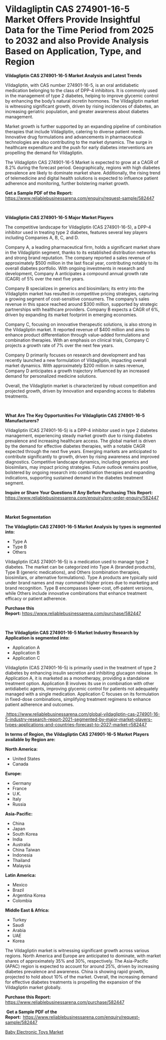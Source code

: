 <p><h1>Vildagliptin CAS 274901-16-5 Market Offers Provide Insightful Data for the Time Period from 2025 to 2032 and also Provide Analysis Based on Application, Type, and Region</h1></p><p><strong>Vildagliptin CAS 274901-16-5 Market Analysis and Latest Trends</strong></p>
<p><p>Vildagliptin, with CAS number 274901-16-5, is an oral antidiabetic medication belonging to the class of DPP-4 inhibitors. It is commonly used in the management of type 2 diabetes, helping to improve glycemic control by enhancing the body’s natural incretin hormones. The Vildagliptin market is witnessing significant growth, driven by rising incidences of diabetes, an increasing geriatric population, and greater awareness about diabetes management.</p><p>Market growth is further supported by an expanding pipeline of combination therapies that include Vildagliptin, catering to diverse patient needs. Innovative drug formulations and advancements in pharmaceutical technologies are also contributing to the market dynamics. The surge in healthcare expenditure and the push for early diabetes interventions are propelling the demand for Vildagliptin.</p><p>The Vildagliptin CAS 274901-16-5 Market is expected to grow at a CAGR of 8.2% during the forecast period. Geographically, regions with high diabetes prevalence are likely to dominate market share. Additionally, the rising trend of telemedicine and digital health solutions is expected to influence patient adherence and monitoring, further bolstering market growth.</p></p>
<p><strong>Get a Sample PDF of the Report:&nbsp;</strong> <a href="https://www.reliablebusinessarena.com/enquiry/request-sample/582447?utm_campaign=2959&utm_medium=2&utm_source=Github&utm_content=ia&utm_term=23032025&utm_id=vildagliptin-cas-274901-16-5">https://www.reliablebusinessarena.com/enquiry/request-sample/582447</a></p>
<p>&nbsp;</p>
<p><strong>Vildagliptin CAS 274901-16-5 Major Market Players</strong></p>
<p><p>The competitive landscape for Vildagliptin (CAS 274901-16-5), a DPP-4 inhibitor used in treating type 2 diabetes, features several key players including Companies A, B, C, and D.</p><p>Company A, a leading pharmaceutical firm, holds a significant market share in the Vildagliptin segment, thanks to its established distribution networks and strong brand reputation. The company reported a sales revenue of approximately $500 million in the last fiscal year, contributing notably to its overall diabetes portfolio. With ongoing investments in research and development, Company A anticipates a compound annual growth rate (CAGR) of 5% over the next five years.</p><p>Company B specializes in generics and biosimilars; its entry into the Vildagliptin market has resulted in competitive pricing strategies, capturing a growing segment of cost-sensitive consumers. The company’s sales revenue in this space reached around $300 million, supported by strategic partnerships with healthcare providers. Company B expects a CAGR of 6%, driven by expanding its market footprint in emerging economies.</p><p>Company C, focusing on innovative therapeutic solutions, is also strong in the Vildagliptin market. It reported revenue of $400 million and aims to enhance product differentiation through value-added formulations and combination therapies. With an emphasis on clinical trials, Company C projects a growth rate of 7% over the next few years.</p><p>Company D primarily focuses on research and development and has recently launched a new formulation of Vildagliptin, impacting overall market dynamics. With approximately $200 million in sales revenue, Company D anticipates a growth trajectory influenced by an increased demand for personalized medicine solutions.</p><p>Overall, the Vildagliptin market is characterized by robust competition and projected growth, driven by innovation and expanding access to diabetes treatments.</p></p>
<p>&nbsp;</p>
<p><strong>What Are The Key Opportunities For Vildagliptin CAS 274901-16-5 Manufacturers?</strong></p>
<p><p>Vildagliptin (CAS 274901-16-5) is a DPP-4 inhibitor used in type 2 diabetes management, experiencing steady market growth due to rising diabetes prevalence and increasing healthcare access. The global market is driven by the demand for effective diabetes therapies, with a notable CAGR expected through the next five years. Emerging markets are anticipated to contribute significantly to growth, driven by rising awareness and improved diagnostics. Competitive landscape dynamics, including generics and biosimilars, may impact pricing strategies. Future outlook remains positive, bolstered by ongoing research into combination therapies and expanding indications, supporting sustained demand in the diabetes treatment segment.</p></p>
<p><strong>Inquire or Share Your Questions If Any Before Purchasing This Report:</strong> <a href="https://www.reliablebusinessarena.com/enquiry/pre-order-enquiry/582447?utm_campaign=2959&utm_medium=2&utm_source=Github&utm_content=ia&utm_term=23032025&utm_id=vildagliptin-cas-274901-16-5">https://www.reliablebusinessarena.com/enquiry/pre-order-enquiry/582447</a></p>
<p>&nbsp;</p>
<p><strong>Market Segmentation</strong></p>
<p><strong>The Vildagliptin CAS 274901-16-5 Market Analysis by types is segmented into:</strong></p>
<p><ul><li>Type A</li><li>Type B</li><li>Others</li></ul></p>
<p><p>Vildagliptin (CAS 274901-16-5) is a medication used to manage type 2 diabetes. The market can be categorized into Type A (branded products), Type B (generic medications), and Others (combination therapies, biosimilars, or alternative formulations). Type A products are typically sold under brand names and may command higher prices due to marketing and brand recognition. Type B encompasses lower-cost, off-patent versions, while Others include innovative combinations that enhance treatment efficacy or patient adherence.</p></p>
<p><strong>Purchase this Report:&nbsp;</strong><a href="https://www.reliablebusinessarena.com/purchase/582447?utm_campaign=2959&utm_medium=2&utm_source=Github&utm_content=ia&utm_term=23032025&utm_id=vildagliptin-cas-274901-16-5">https://www.reliablebusinessarena.com/purchase/582447</a></p>
<p>&nbsp;</p>
<p><strong>The Vildagliptin CAS 274901-16-5 Market Industry Research by Application is segmented into:</strong></p>
<p><ul><li>Application A</li><li>Application B</li><li>Application C</li></ul></p>
<p><p>Vildagliptin (CAS 274901-16-5) is primarily used in the treatment of type 2 diabetes by enhancing insulin secretion and inhibiting glucagon release. In Application A, it is marketed as a monotherapy, providing a standalone treatment option. Application B involves its use in combination with other antidiabetic agents, improving glycemic control for patients not adequately managed with a single medication. Application C focuses on its formulation in fixed-dose combinations, simplifying treatment regimens to enhance patient adherence and outcomes.</p></p>
<p><a href="https://www.reliablebusinessarena.com/global-vildagliptin-cas-274901-16-5-industry-research-report-2021-segmented-by-major-market-players-types-applications-and-countries-forecast-to-2027-market-r582447?utm_campaign=2959&utm_medium=2&utm_source=Github&utm_content=ia&utm_term=23032025&utm_id=vildagliptin-cas-274901-16-5">&nbsp;https://www.reliablebusinessarena.com/global-vildagliptin-cas-274901-16-5-industry-research-report-2021-segmented-by-major-market-players-types-applications-and-countries-forecast-to-2027-market-r582447</a></p>
<p><strong>In terms of Region, the Vildagliptin CAS 274901-16-5 Market Players available by Region are:</strong></p>
<p>
    <p> <strong> North America: </strong>
        <ul>
            <li>United States</li>
            <li>Canada</li>
        </ul>
        </p> 
    <p> <strong> Europe: </strong>
        <ul>
            <li>Germany</li>
            <li>France</li>
            <li>U.K.</li>
            <li>Italy</li>
            <li>Russia</li>
        </ul>
        </p> 
    <p> <strong> Asia-Pacific: </strong>
        <ul>
            <li>China</li>
            <li>Japan</li>
            <li>South Korea</li>
            <li>India</li>
            <li>Australia</li>
            <li>China Taiwan</li>
            <li>Indonesia</li>
            <li>Thailand</li>
            <li>Malaysia</li>
        </ul>
        </p> 
    <p> <strong> Latin America: </strong>
        <ul>
            <li>Mexico</li>
            <li>Brazil</li>
            <li>Argentina Korea</li>
            <li>Colombia</li>
        </ul>
        </p> 
    <p> <strong> Middle East & Africa: </strong>
        <ul>
            <li>Turkey</li>
            <li>Saudi</li>
            <li>Arabia</li>
            <li>UAE</li>
            <li>Korea</li>
        </ul>
    </p>
    </p>
<p><p>The Vildagliptin market is witnessing significant growth across various regions. North America and Europe are anticipated to dominate, with market shares of approximately 35% and 30%, respectively. The Asia-Pacific (APAC) region is expected to account for around 25%, driven by increasing diabetes prevalence and awareness. China is showing rapid growth, projected to hold about 10% of the market. Overall, the increasing demand for effective diabetes treatments is propelling the expansion of the Vildagliptin market globally.</p></p>
<p><strong>Purchase this Report: </strong><a href="https://www.reliablebusinessarena.com/purchase/582447?utm_campaign=2959&utm_medium=2&utm_source=Github&utm_content=ia&utm_term=23032025&utm_id=vildagliptin-cas-274901-16-5">https://www.reliablebusinessarena.com/purchase/582447</a></p>
<p>&nbsp;<strong>Get a Sample PDF of the Report:&nbsp;&nbsp;</strong><a href="https://www.reliablebusinessarena.com/enquiry/request-sample/582447?utm_campaign=2959&utm_medium=2&utm_source=Github&utm_content=ia&utm_term=23032025&utm_id=vildagliptin-cas-274901-16-5">https://www.reliablebusinessarena.com/enquiry/request-sample/582447</a></p>
<p><strong></strong></p>
<p><p><a href="https://github.com/zanoligarav/Market-Research-Report-List-1/blob/main/baby-electronic-toys-market.md?utm_campaign=2959&utm_medium=2&utm_source=Github&utm_content=ia&utm_term=23032025&utm_id=vildagliptin-cas-274901-16-5">Baby Electronic Toys Market</a></p></p>